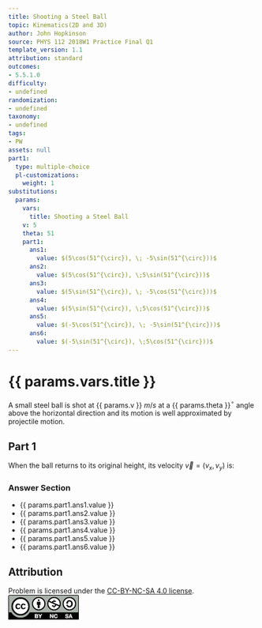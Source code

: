 ```yaml
---
title: Shooting a Steel Ball
topic: Kinematics(2D and 3D)
author: John Hopkinson
source: PHYS 112 2018W1 Practice Final Q1
template_version: 1.1
attribution: standard
outcomes:
- 5.5.1.0
difficulty:
- undefined
randomization:
- undefined
taxonomy:
- undefined
tags:
- PW
assets: null
part1:
  type: multiple-choice
  pl-customizations:
    weight: 1
substitutions:
  params:
    vars:
      title: Shooting a Steel Ball
    v: 5
    theta: 51
    part1:
      ans1:
        value: $(5\cos(51^{\circ}), \; -5\sin(51^{\circ}))$
      ans2:
        value: $(5\cos(51^{\circ}), \;5\sin(51^{\circ}))$
      ans3:
        value: $(5\sin(51^{\circ}), \; -5\cos(51^{\circ}))$
      ans4:
        value: $(5\sin(51^{\circ}), \;5\cos(51^{\circ}))$
      ans5:
        value: $(-5\cos(51^{\circ}), \; -5\sin(51^{\circ}))$
      ans6:
        value: $(-5\sin(51^{\circ}), \;5\cos(51^{\circ}))$
---
```

# {{ params.vars.title }}
A small steel ball is shot at {{ params.v }} $m/s$ at a {{ params.theta }}$^{\circ}$ angle above the horizontal direction and its motion is well approximated by projectile motion.

## Part 1

When the ball returns to its original height, its velocity $\overrightarrow{v} = (v_x, v_y)$ is:

### Answer Section

- {{ params.part1.ans1.value }}
- {{ params.part1.ans2.value }}
- {{ params.part1.ans3.value }}
- {{ params.part1.ans4.value }}
- {{ params.part1.ans5.value }}
- {{ params.part1.ans6.value }}

## Attribution

Problem is licensed under the [CC-BY-NC-SA 4.0 license](https://creativecommons.org/licenses/by-nc-sa/4.0/).<br> ![The Creative Commons 4.0 license requiring attribution-BY, non-commercial-NC, and share-alike-SA license.](https://raw.githubusercontent.com/firasm/bits/master/by-nc-sa.png)